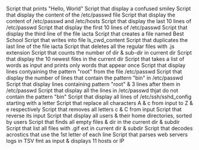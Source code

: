 Script that prints "Hello, World"
Script that display a confused smiley
Script that display the content of the /etc/passwd file
Script that display the content of /etc/passwd and /etc/hosts
Script that display the last 10 lines of /etc/passwd
Script that display the first 10 lines of /etc/passwd
Script that display the third line of the file iacta
Script that creates a file named Best School
Script that writes into file ls_cwd_content
Script that duplicates the last line of the file iacta
Script that deletes all the regular files with .js extension
Script that counts the number of dir & sub-dir in current dir
Script that display the 10 newest files in the current dir
Script that takes a list of words as input and prints only words that appear once
Script that display lines contyaining the pattern "root" from the file /etc/passwd
Script that display the number of lines that contain the pattern "bin" in /etc/passwd
Script that display lines containing pattern "root" & 3 lines after them in /etc/passwd
Script that display all the lines in /etc/passwd thjat do not contain the pattern "bin"
Script that display all lines of /etc/ssh/sshd_config starting with a letter
Script that replace all characters A & c from input to Z & e respectively
Script that removes all letters c & C from input
Script that reverse its input
Script that display all users & their home directories, sorted by users
Script that finds all empty files & dir in the current dir & subdir
Script that list all files with .gif ext in current dir & subdir
Script that decodes acrostics that use the 1st letter of each line
Script that parses web servers logs in TSV fmt as input & displays 11 hosts or IP
